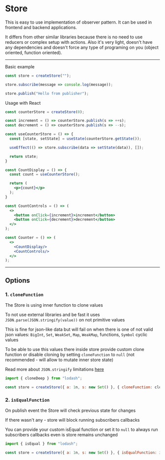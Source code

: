 # Store

This is easy to use implementation of observer pattern.
It can be used in frontend and backend applications.

It differs from other similar libraries because there is no need to use reducers or complex setup with actions. Also it's very light, doesn't have any dependencies and doesn't force any type of programing on you (object oriented, function oriented).
***
Basic example
```js
const store = createStore("");

store.subscribe(message => console.log(message));

store.publish("Hello from publisher");
```

Usage with React
```jsx
const counterStore = createStore(0);

const increment = () => counterStore.publish(s => ++s);
const decrement = () => counterStore.publish(s => --s);

const useCounterStore = () => {
  const [state, setState] = useState(counterStore.getState());

  useEffect(() => store.subscribe(data => setState(data)), []);

  return state;
}

const CountDisplay = () => {
  const count = useCounterStore();

  return (
    <p>{count}</p>
  );
}

const CountControls = () => (
  <>
    <button onClick={increment}>increment</button>
    <button onClick={decrement}>decrement</button>
  </>
);

const Counter = () => (
  <>
    <CountDisplay/>
    <CountControls/>
  </>
);
```
***
## Options
### 1. `cloneFunction`
The Store is using inner function to clone values

To not use external libraries and be fast it uses
`JSON.parse(JSON.stringify(value))` on not primitive values

This is fine for json-like data but will fail on when there is one of not valid json values:
`BigInt`, `Set`, `WeakSet`, `Map`, `WeakMap`, functions, `Symbol` cyclic values

To be able to use this values there inside store provide custom clone function
or disable cloning by setting `cloneFunction` to `null`
(not recommended - will allow to mutate inner store state)

Read more about `JSON.stringify` limitations
[here](https://developer.mozilla.org/en-US/docs/Web/JavaScript/Reference/Global_Objects/JSON/stringify#description)

```js
import { cloneDeep } from "lodash";

const store = createStore({ a: 1n, s: new Set() }, { cloneFunction: cloneDeep });
```

### 2. `isEqualFunction`
On publish event the Store will check previous state for changes

If there wasn't any - store will block running subscribers callbacks

You can provide your custom isEqual function or set it to `null` to always run subscribers callbacks
even is store remains unchanged

```js
import { isEqual } from "lodash";

const store = createStore({ a: 1n, s: new Set() }, { isEqualFunction: isEqual });
```
